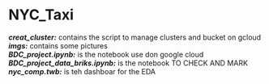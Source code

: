 # NYC_Taxi

***creat_cluster:*** contains the script to manage clusters and bucket on gcloud
\
***imgs:*** contains some pictures
\
***BDC_project.ipynb:*** is the notebook use don google cloud
\
***BDC_project_data_briks.ipynb:*** is the notebook TO CHECK AND MARK
\
***nyc_comp.twb:*** is teh dashboar for the EDA
